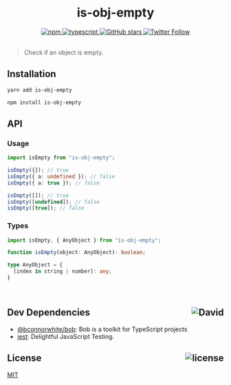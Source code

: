 <div align="center">
  <h1>is-obj-empty</h1>
  <a href="https://npmjs.com/package/is-obj-empty">
    <img alt="npm" src="https://img.shields.io/npm/v/is-obj-empty.svg">
  </a>
  <a href="https://github.com/bconnorwhite/is-obj-empty">
    <img alt="typescript" src="https://img.shields.io/github/languages/top/bconnorwhite/is-obj-empty.svg">
  </a>
  <a href="https://github.com/bconnorwhite/is-obj-empty">
    <img alt="GitHub stars" src="https://img.shields.io/github/stars/bconnorwhite/is-obj-empty?label=Stars%20Appreciated%21&style=social">
  </a>
  <a href="https://twitter.com/bconnorwhite">
    <img alt="Twitter Follow" src="https://img.shields.io/twitter/follow/bconnorwhite.svg?label=%40bconnorwhite&style=social">
  </a>
</div>

<br />

> Check if an object is empty.

## Installation

```bash
yarn add is-obj-empty
```

```bash
npm install is-obj-empty
```

## API

### Usage

```ts
import isEmpty from "is-obj-empty";

isEmpty({}); // true
isEmpty({ a: undefined }); // false
isEmpty({ a: true }); // false

isEmpty([]); // true
isEmpty([undefined]); // false
isEmpty([true]); // false
```

### Types
```ts
import isEmpty, { AnyObject } from "is-obj-empty";

function isEmpty(object: AnyObject): boolean;

type AnyObject = {
  [index in string | number]: any;
}
```

<br />

<h2>Dev Dependencies<img align="right" alt="David" src="https://img.shields.io/david/dev/bconnorwhite/is-obj-empty.svg"></h2>

- [@bconnorwhite/bob](https://www.npmjs.com/package/@bconnorwhite/bob): Bob is a toolkit for TypeScript projects
- [jest](https://www.npmjs.com/package/jest): Delightful JavaScript Testing.


<h2>License <img align="right" alt="license" src="https://img.shields.io/npm/l/is-obj-empty.svg"></h2>

[MIT](https://opensource.org/licenses/MIT)
